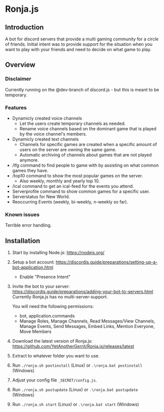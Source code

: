 # Ronja.js

## Introduction

A bot for discord servers that provide a multi gaming community for a circle of
friends. Initial intent was to provide support for the situation when you want
to play with your friends and need to decide on what game to play.

## Overview

### Disclaimer

Currently running on the @dev-branch of discord.js - but this is meant to be
temporary.

### Features

- Dynamicly created voice channels
  - Let the users create temporary channels as needed.
  - Rename voice channels based on the dominant game that is played by
    the voice channel's members.
- Dynamicly created text channels
  - Channels for specific games are created when a specific amount of
    users on the server are owning the same game.
  - Automatic archiving of channels about games that are not played anymore.
- /lfg command to find people to game with by assisting on what common
  games they have.
- /top10 command to show the most popular games on the server.
  - Also weekly, monthly and yearly top 10.
- /ical command to get an ical-feed for the events you attend.
- Serverprofile command to show common games for a specific user.
- Serverstatus for New World.
- Reoccurring Events (weekly, bi-weekly, n-weekly so far).

### Known issues

Terrible error handling.

## Installation

1. Start by installing Node.js:
   https://nodejs.org/

2. Setup a bot account:
   https://discordjs.guide/preparations/setting-up-a-bot-application.html
   - Enable "Presence Intent"

3. Invite the bot to your server:
   https://discordjs.guide/preparations/adding-your-bot-to-servers.html
   Currently Ronja.js has no multi-server-support.
   
   You will need the following permissions:
   - bot, application.commands
   - Manage Roles, Manage Channels, Read Messages/View Channels, Manage Events, Send Messages,
     Embed Links, Mention Everyone, Move Members

4. Download the latest version of Ronja.js:
   https://github.com/YetAnotherGerrit/Ronja.js/releases/latest

5. Extract to whatever folder you want to use.

6. Run `./ronja.sh postinstall` (Linux) or `.\ronja.bat postinstall` (Windows)

7. Adjust your config file `_SECRET/config.js`.

8. Run `./ronja.sh postupdate` (Linux) or `.\ronja.bat postupdate` (Windows)

9. Run `./ronja.sh start` (Linux) or `.\ronja.bat start` (Windows)

<!-- https://docs.github.com/en/get-started/writing-on-github/getting-started-with-writing-and-formatting-on-github/basic-writing-and-formatting-syntax -->
